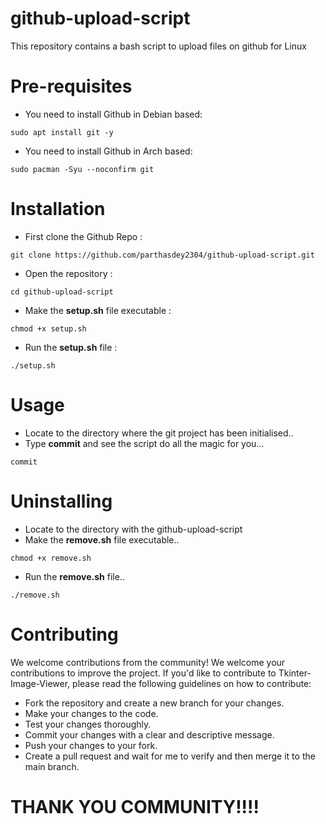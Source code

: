 # github-upload-script
This repository contains a bash script to upload files on github for Linux

# Pre-requisites
+ You need to install Github in Debian based: 
```
sudo apt install git -y
```

+ You need to install Github in Arch based:
```
sudo pacman -Syu --noconfirm git
```

# Installation
+ First clone the Github Repo :
```
git clone https://github.com/parthasdey2304/github-upload-script.git
```

+ Open the repository :
```
cd github-upload-script
```

+ Make the **setup.sh** file executable :
```
chmod +x setup.sh
```

+ Run the **setup.sh** file :
```
./setup.sh
```

# Usage
+ Locate to the directory where the git project has been initialised..
+ Type **commit** and see the script do all the magic for you...
```
commit
```

# Uninstalling
+ Locate to the directory with the github-upload-script
+ Make the **remove.sh** file executable..
```
chmod +x remove.sh
```
+ Run the **remove.sh** file..
```
./remove.sh
```

# Contributing
We welcome contributions from the community! We welcome your contributions to improve the project. If you'd like to contribute to Tkinter-Image-Viewer, please read the following guidelines on how to contribute:
+ Fork the repository and create a new branch for your changes.
+ Make your changes to the code.
+ Test your changes thoroughly.
+ Commit your changes with a clear and descriptive message.
+ Push your changes to your fork.
+ Create a pull request and wait for me to verify and then merge it to the main branch.

# THANK YOU COMMUNITY!!!!
 
